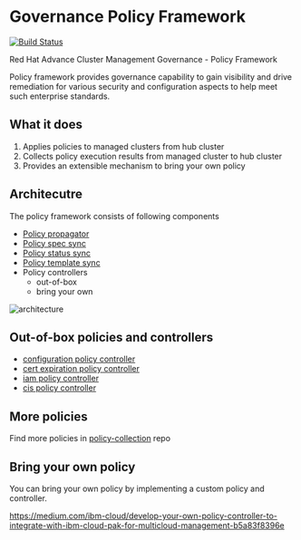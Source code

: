 # Governance Policy Framework
[![Build Status](https://travis-ci.com/open-cluster-management/governance-policy-framework.svg?token=1xoYGv8XzWhB2heDk2My&branch=master)](https://travis-ci.com/open-cluster-management/governance-policy-framework)

Red Hat Advance Cluster Management Governance - Policy Framework

Policy framework provides governance capability to gain visibility and drive remediation for various security and configuration aspects to help meet such enterprise standards.

## What it does
1. Applies policies to managed clusters from hub cluster
2. Collects policy execution results from managed cluster to hub cluster
3. Provides an extensible mechanism to bring your own policy

## Architecutre
The policy framework consists of following components
- [Policy propagator](https://github.com/open-cluster-management/governance-policy-propagator) 
- [Policy spec sync](https://github.com/open-cluster-management/governance-policy-spec-sync)
- [Policy status sync](https://github.com/open-cluster-management/governance-policy-status-sync)
- [Policy template sync](https://github.com/open-cluster-management/governance-policy-template-sync)
- Policy controllers
  - out-of-box
  - bring your own

![architecture](images/policy-framework-architecture-diagram.jpg)

## Out-of-box policies and controllers
- [configuration policy controller](https://github.com/open-cluster-management/config-policy-controller)
- [cert expiration policy controller](https://github.com/open-cluster-management/cert-policy-controller)
- [iam policy controller](https://github.com/open-cluster-management/iam-policy-controller)
- [cis policy controller](https://github.com/open-cluster-management/cis-controller)

## More policies
Find more policies in [policy-collection](https://github.com/open-cluster-management/policy-collection) repo

## Bring your own policy
You can bring your own policy by implementing a custom policy and controller.

https://medium.com/ibm-cloud/develop-your-own-policy-controller-to-integrate-with-ibm-cloud-pak-for-multicloud-management-b5a83f8396e
